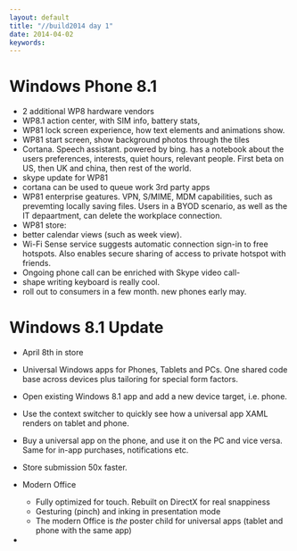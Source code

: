 ```yaml
---
layout: default
title: "//build2014 day 1"
date: 2014-04-02
keywords: 
---
```



# Windows Phone 8.1

- 2 additional WP8 hardware vendors
- WP8.1 action center, with SIM info, battery stats, 
- WP81 lock screen experience, how text elements and animations show.
- WP81 start screen, show background photos through the tiles
- Cortana. Speech assistant. powered by bing. has a notebook about the users preferences, interests, quiet hours, relevant people. First beta on US, then UK and china, then rest of the world.
- skype update for WP81
- cortana can be used to queue work 3rd party apps
- WP81 enterprise geatures. VPN, S/MIME, MDM capabilities, such as prevemting locally saving files. Users in a BYOD scenario, as well as the IT depaartment, can delete the workplace connection.
- WP81 store: 
- better calendar views (such as week view). 
- Wi-Fi Sense service suggests automatic connection sign-in to free hotspots. Also enables secure sharing of access to private hotspot with friends.
- Ongoing phone call can be enriched with Skype video call-
- shape writing keyboard is really cool. 
- roll out to consumers in a few month. new phones early may. 

# Windows 8.1 Update

- April 8th in store


- Universal Windows apps for Phones, Tablets and PCs. One shared code base across devices plus tailoring for special form factors. 
- Open existing Windows 8.1 app and add a new device target, i.e. phone. 
- Use the context switcher to quickly see how a universal app XAML renders on tablet and phone.
- Buy a universal app on the phone, and use it on the PC and vice versa. Same for in-app purchases, notifications etc. 
- Store submission 50x faster. 
- Modern Office 
   - Fully optimized for touch. Rebuilt on DirectX for real snappiness
   - Gesturing (pinch) and inking in presentation mode
   - The modern Office is *the* poster child for universal apps (tablet and phone with the same app)
- 